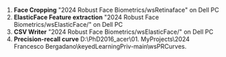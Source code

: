 1. **Face Cropping** "2024 Robust Face Biometrics/wsRetinaface" on Dell PC
2. **ElasticFace Feature extraction** "2024 Robust Face Biometrics/wsElasticFace/" on Dell PC
3. **CSV Writer** "2024 Robust Face Biometrics/wsElasticFace/" on Dell PC
4. **Precision-recall curve** D:\PhD2016_acer\01. MyProjects\2024 Francesco Bergadano\keyedLearningPriv-main\wsPRCurves.
